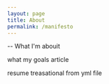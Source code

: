 ```yaml
---
layout: page
title: About
permalink: /manifesto
---
```


-- What I'm abouit


what my goals article

resume treasational from yml file 
